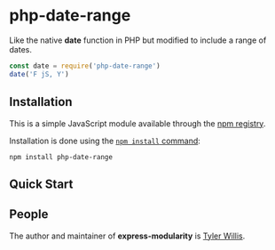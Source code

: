 # php-date-range

Like the native **date** function in PHP but modified to include a range of dates.

```javascript
const date = require('php-date-range')
date('F jS, Y')
```

## Installation

This is a simple JavaScript module available through the [npm registry](https://www.npmjs.com/).

Installation is done using the [`npm install` command](https://docs.npmjs.com/getting-started/installing-npm-packages-locally):

```
npm install php-date-range
```

## Quick Start



## People

The author and maintainer of **express-modularity** is [Tyler Willis](https://tylerewillis.com).